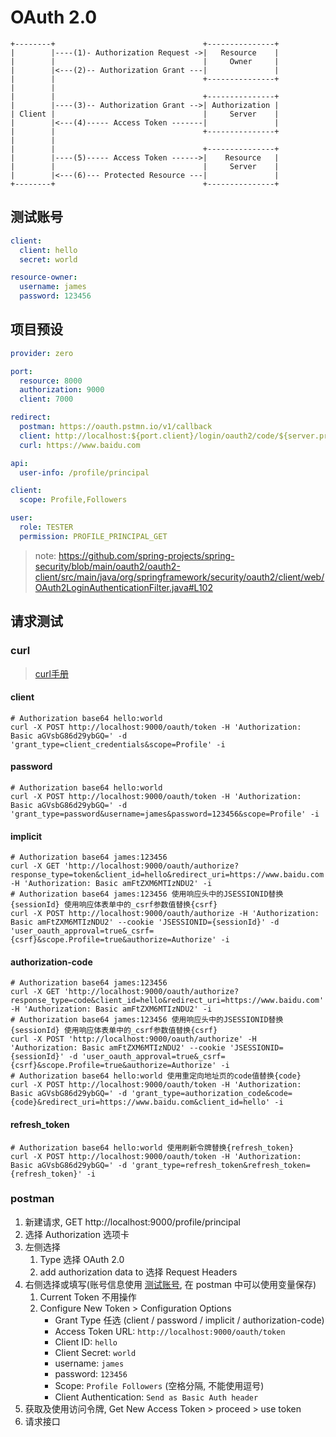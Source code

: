 # OAuth 2.0

```
+--------+                                 +---------------+
|        |----(1)- Authorization Request ->|   Resource    |
|        |                                 |     Owner     |
|        |<---(2)-- Authorization Grant ---|               |
|        |                                 +---------------+
|        |
|        |                                 +---------------+
|        |----(3)-- Authorization Grant -->| Authorization |
| Client |                                 |     Server    |
|        |<---(4)----- Access Token -------|               |
|        |                                 +---------------+
|        |
|        |                                 +---------------+
|        |----(5)----- Access Token ------>|    Resource   |
|        |                                 |     Server    |
|        |<---(6)--- Protected Resource ---|               |
+--------+                                 +---------------+
```

## 测试账号

```yaml
client:
  client: hello
  secret: world

resource-owner:
  username: james
  password: 123456
```

## 项目预设

```yaml
provider: zero

port:
  resource: 8000
  authorization: 9000
  client: 7000

redirect:
  postman: https://oauth.pstmn.io/v1/callback
  client: http://localhost:${port.client}/login/oauth2/code/${server.provider}
  curl: https://www.baidu.com

api:
  user-info: /profile/principal

client:
  scope: Profile,Followers

user:
  role: TESTER
  permission: PROFILE_PRINCIPAL_GET
```

> note: <https://github.com/spring-projects/spring-security/blob/main/oauth2/oauth2-client/src/main/java/org/springframework/security/oauth2/client/web/OAuth2LoginAuthenticationFilter.java#L102>

## 请求测试

### curl

> [curl手册](https://curl.se/docs/manual.html)

#### client

```shell
# Authorization base64 hello:world
curl -X POST http://localhost:9000/oauth/token -H 'Authorization: Basic aGVsbG86d29ybGQ=' -d 'grant_type=client_credentials&scope=Profile' -i
```

#### password

```shell
# Authorization base64 hello:world
curl -X POST http://localhost:9000/oauth/token -H 'Authorization: Basic aGVsbG86d29ybGQ=' -d 'grant_type=password&username=james&password=123456&scope=Profile' -i
```

#### implicit

```shell
# Authorization base64 james:123456
curl -X GET 'http://localhost:9000/oauth/authorize?response_type=token&client_id=hello&redirect_uri=https://www.baidu.com' -H 'Authorization: Basic amFtZXM6MTIzNDU2' -i
# Authorization base64 james:123456 使用响应头中的JSESSIONID替换{sessionId} 使用响应体表单中的_csrf参数值替换{csrf}
curl -X POST http://localhost:9000/oauth/authorize -H 'Authorization: Basic amFtZXM6MTIzNDU2' --cookie 'JSESSIONID={sessionId}' -d 'user_oauth_approval=true&_csrf={csrf}&scope.Profile=true&authorize=Authorize' -i
```

#### authorization-code

```shell
# Authorization base64 james:123456
curl -X GET 'http://localhost:9000/oauth/authorize?response_type=code&client_id=hello&redirect_uri=https://www.baidu.com' -H 'Authorization: Basic amFtZXM6MTIzNDU2' -i
# Authorization base64 james:123456 使用响应头中的JSESSIONID替换{sessionId} 使用响应体表单中的_csrf参数值替换{csrf}
curl -X POST 'http://localhost:9000/oauth/authorize' -H 'Authorization: Basic amFtZXM6MTIzNDU2' --cookie 'JSESSIONID={sessionId}' -d 'user_oauth_approval=true&_csrf={csrf}&scope.Profile=true&authorize=Authorize' -i
# Authorization base64 hello:world 使用重定向地址页的code值替换{code}
curl -X POST http://localhost:9000/oauth/token -H 'Authorization: Basic aGVsbG86d29ybGQ=' -d 'grant_type=authorization_code&code={code}&redirect_uri=https://www.baidu.com&client_id=hello' -i
```

#### refresh_token

```shell
# Authorization base64 hello:world 使用刷新令牌替换{refresh_token}
curl -X POST http://localhost:9000/oauth/token -H 'Authorization: Basic aGVsbG86d29ybGQ=' -d 'grant_type=refresh_token&refresh_token={refresh_token}' -i
```

### postman

1. 新建请求, GET http://localhost:9000/profile/principal
2. 选择 Authorization 选项卡
3. 左侧选择
    1. Type 选择 OAuth 2.0
    2. add authorization data to 选择 Request Headers
4. 右侧选择或填写(账号信息使用 [测试账号](#测试账号), 在 postman 中可以使用变量保存)
    1. Current Token 不用操作
    2. Configure New Token > Configuration Options
        - Grant Type 任选 (client / password / implicit / authorization-code)
        - Access Token URL: `http://localhost:9000/oauth/token`
        - Client ID: `hello`
        - Client Secret: `world`
        - username: `james`
        - password: `123456`
        - Scope: `Profile Followers` (空格分隔, 不能使用逗号)
        - Client Authentication: `Send as Basic Auth header`
5. 获取及使用访问令牌, Get New Access Token > proceed > use token
6. 请求接口

